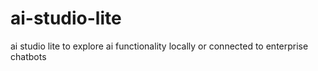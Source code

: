# ai-studio-lite
ai studio lite to explore ai functionality locally or connected to enterprise chatbots
